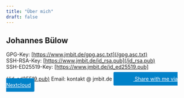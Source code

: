 ```yaml
---
title: "Über mich"
draft: false
---
```


## Johannes Bülow

GPG-Key: [https://www.jmbit.de/gpg.asc.txt](/gpg.asc.txt)  
SSH-RSA-Key: [https://www.jmbit.de/id_rsa.pub](/id_rsa.pub)  
SSH-ED25519-Key: [https://www.jmbit.de/id_ed25519.pub](/id_ed25519.pub)
Email: kontakt @ jmbit.de
<a target="_blank" rel="noreferrer noopener" href="https://nextcloud.com/sharing#jmb@cloud.jmbit.de" style="padding:10px;background-color:#0082c9;color:#ffffff;border-radius:3px;padding-left:4px;">
	<span style="background-image:url(https://cloud.jmbit.de/core/img/logo/logo.svg?v=7);width:50px;height:30px;position:relative;top:8px;background-size:contain;display:inline-block;background-repeat:no-repeat; background-position: center center;"></span>
	Share with me via Nextcloud
</a>


